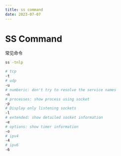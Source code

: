 ```yaml
---
title: ss command
date: 2023-07-07
---
```


# SS Command



常见命令

```sh
ss -tnlp
```





```sh
# tcp
-t
# udp
-u
# numberic: don't try to resolve the service names
-n
# processes: show process using socket
-p
# Display only listening sockets
-l
# extended: show detailed socket information
-e
# options: show timer information
-o
# ipv4
-4
# ipv6
-6
```

